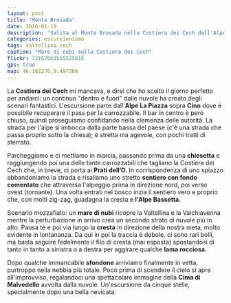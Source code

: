 ```yaml
---
layout: post
title: "Monte Brusada"
date: 2016-01-10
description: "Salita al Monte Brusada nella Costiera dei Cech dall'Alpe La Piazza per i Prati dell’O"
categories: escursionismo
tags: valtellina cech  
caption: "Mare di nubi sulla Costiera dei Cech"
flickr: 72157663555525615
gps: true
map: 46.182270,9.497366
---
```


La **Costiera dei Cech** mi mancava, e direi che ho scelto il giorno perfetto per andarci: un continuo "dentro e fuori" dalle nuvole ha creato degli scenari fantastici. L'escursione parte dall'**Alpe La Piazza** sopra **Cino** dove è possibile recuperare il pass per la carrozzabile. Il bar in centro è però chiuso, quindi proseguiamo confidando nella clemenza delle autorità. La strada per l'alpe si imbocca dalla parte bassa del paese (c'è una strada che passa proprio sotto la chiesa); è stretta ma agevole, con pochi tratti di sterrato.

Parcheggiamo e ci mettiamo in marcia, passando prima da una **chiesetta** e raggiungendo poi una delle tante carrozzabili che tagliano la Costiera dei Cech che, in breve, ci porta ai **Prati dell’O.** In corrispondenza di uno spiazzo abbandoniamo la strada e risaliamo uno stretto **sentiero con fondo cementato** che attraversa l'alpeggio prima in direzione nord, poi verso ovest (tornante). Una volta entrati nel bosco inzia il sentiero vero e proprio che, con molti zig-zag, guadagna la cresta e **l'Alpe Bassetta.**

Scenario mozzafiato: un **mare di nubi** ricopre la Valtellina e la Valchiavenna mentre la perturbazione in arrivo crea un secondo strato di nuvole più in alto. Pausa tè e poi via lungo la **cresta** in direzione della nostra meta, molto evidente in lontananza. Da qui in poi la traccia è debole, ci sono rari bolli, ma basta seguire fedelmente il filo di cresta (mai esposta) spostandosi di tanto in tanto a sinistra o a destra per aggirare qualche **lama rocciosa.**

Dopo qualche immancabile **sfondone** arriviamo finalmente in vetta, purtroppo nella nebbia più totale. Poco prima di scendere il cielo si apre all'improvviso, regalandoci una spettacolare immagine della **Cima di Malvedello** avvolta dalla nuvole. Un'escursione da cinque stelle, specialmente dopo una bella nevicata.